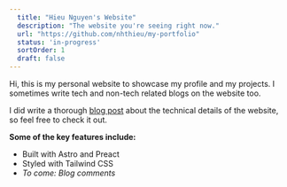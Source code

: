 ```yaml
---
  title: "Hieu Nguyen's Website"
  description: "The website you're seeing right now."
  url: "https://github.com/nhthieu/my-portfolio"
  status: 'in-progress'
  sortOrder: 1
  draft: false
---
```


Hi, this is my personal website to showcase my profile and my projects. I sometimes write tech and non-tech related blogs on the website too.

I did write a thorough [blog post](/blog/tech-stack) about the technical details of the website, so feel free to check it out.

**Some of the key features include:**

- Built with Astro and Preact
- Styled with Tailwind CSS
- *To come: Blog comments*
